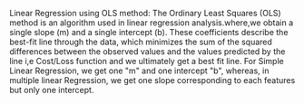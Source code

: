 Linear Regression using OLS method: The Ordinary Least Squares (OLS) method is an algorithm used in linear regression analysis.where,we obtain a single slope (m) and a single intercept (b). These coefficients describe the best-fit line through the data, which minimizes the sum of the squared differences between the observed values and the values predicted by the line i,e Cost/Loss function and we ultimately get a best fit line. For Simple Linear Regression, we get one "m" and one intercept "b", whereas, in multiple linear Regression, we get one slope corresponding to each features but only one intercept.
